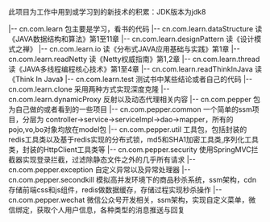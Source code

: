 此项目为工作中用到或学习到的新技术的积累：JDK版本为jdk8

|-- cn.com.learn 包主要是学习，看书的代码
	|-- cn.com.learn.dataStructure 	 读《JAVA数据结构和算法》第1至11章
	|-- cn.com.learn.designPattern 	 读《设计模式之禅》
	|-- cn.com.learn.io 			 读《分布式JAVA应用基础与实践》第1章
	|-- cn.com.learn.readNetty 		 读《Netty权威指南》第1,2章
	|-- cn.com.learn.thread 		 读《JAVA多线程编程核心技术》第1至4章
	|-- cn.com.learn.readThinkInJava 读《Think In Java》
	|-- cn.com.learn.test 			 测试书中某些结论或者自己的代码
	|-- cn.com.learn.clone           采用两种方式实现深度克隆
	|-- cn.com.learn.dynamicProxy    反射以及动态代理相关内容
|-- cn.com.pepper 包为自己做的或者看到的一些项目
	|-- cn.com.pepper.common         一个简单的ssm项目，分层为 controller->service->serviceImpl->dao->mapper，所有的pojo,vo,bo对象均放在model包
	|-- cn.com.pepper.util 		     工具包，包括封装的redis工具类以及基于redis实现的分布式锁，md5和SHA1加密工具类,序列化工具类，封装的HttpClient工具类等
	|-- cn.com.pepper.security       使用SpringMVC拦截器实现登录拦截，过滤除静态文件之外的几乎所有请求
	|-- cn.com.pepper.exception      自定义异常以及异常处理器
	|-- cn.com.pepper.secondkill     模拟高并发环境下的商品秒杀系统，ssm架构，cdn存储前端css和js组件，redis做数据缓存，存储过程实现秒杀操作
	|-- cn.com.pepper.wechat 	     微信公众号开发相关，ssm架构，实现自定义菜单，微信绑定，获取个人用户信息，各种类型的消息推送与回复

